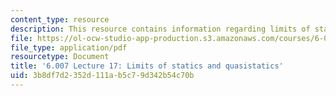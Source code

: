 ```yaml
---
content_type: resource
description: This resource contains information regarding limits of statics and quasistatics.
file: https://ol-ocw-studio-app-production.s3.amazonaws.com/courses/6-007-electromagnetic-energy-from-motors-to-lasers-spring-2011/3b8df7d2352d111ab5c79d342b54c70b_MIT6_007S11_lec17.pdf
file_type: application/pdf
resourcetype: Document
title: '6.007 Lecture 17: Limits of statics and quasistatics'
uid: 3b8df7d2-352d-111a-b5c7-9d342b54c70b
---
```

